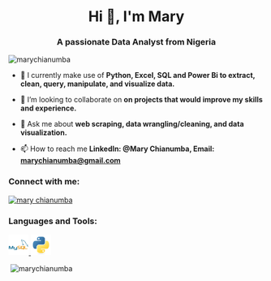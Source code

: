 <h1 align="center">Hi 👋, I'm Mary</h1>
<h3 align="center">A passionate Data Analyst from Nigeria</h3>

<p align="left"> <img src="https://komarev.com/ghpvc/?username=marychianumba&label=Profile%20views&color=0e75b6&style=flat" alt="marychianumba" /> </p>

- 🌱 I currently make use of **Python, Excel, SQL and Power Bi to extract, clean, query, manipulate, and visualize data.**

- 👯 I’m looking to collaborate on **on projects that would improve my skills and experience.**

- 💬 Ask me about **web scraping, data wrangling/cleaning, and data visualization.**

- 📫 How to reach me **LinkedIn: @Mary Chianumba, Email: marychianumba@gmail.com**

<h3 align="left">Connect with me:</h3>
<p align="left">
<a href="https://linkedin.com/in/mary chianumba" target="blank"><img align="center" src="https://raw.githubusercontent.com/rahuldkjain/github-profile-readme-generator/master/src/images/icons/Social/linked-in-alt.svg" alt="mary chianumba" height="30" width="40" /></a>
</p>

<h3 align="left">Languages and Tools:</h3>
<p align="left"> <a href="https://www.mysql.com/" target="_blank" rel="noreferrer"> <img src="https://raw.githubusercontent.com/devicons/devicon/master/icons/mysql/mysql-original-wordmark.svg" alt="mysql" width="40" height="40"/> </a> <a href="https://www.python.org" target="_blank" rel="noreferrer"> <img src="https://raw.githubusercontent.com/devicons/devicon/master/icons/python/python-original.svg" alt="python" width="40" height="40"/> </a> </p>

<p>&nbsp;<img align="center" src="https://github-readme-stats.vercel.app/api?username=marychianumba&show_icons=true&locale=en" alt="marychianumba" /></p>
